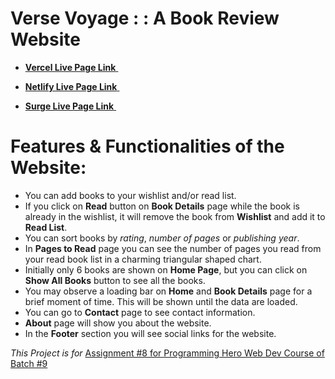 # Verse Voyage : : A Book Review Website

- [**Vercel Live Page Link** ](https://nhb-verse-voyage.vercel.app/)

- [**Netlify Live Page Link** ](https://nhb-verse-voyage.netlify.app/)

- [**Surge Live Page Link** ](https://nhb-verse-voyage.surge.sh/)

# Features & Functionalities of the Website:
- You can add books to your wishlist and/or read list.
- If you click on **Read** button on **Book Details** page while the book is already in the wishlist, it will remove the book from **Wishlist** and add it to **Read List**.
- You can sort books by *rating*, *number of pages* or *publishing year*.
- In **Pages to Read** page you can see the number of pages you read from your read book list in a charming triangular shaped chart.
- Initially only 6 books are shown on **Home Page**, but you can click on **Show All Books** button to see all the books.
- You may observe a loading bar on **Home** and **Book Details** page for a brief moment of time. This will be shown until the data are loaded.
- You can go to **Contact** page to see contact information.
- **About** page will show you about the website.
- In the **Footer** section you will see social links for the website.



*This Project is for* [Assignment #8 for Programming Hero Web Dev Course of Batch #9](https://github.com/ProgrammingHero1/B9A8-Book-Review)
